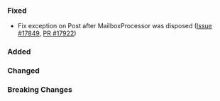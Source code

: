 ### Fixed

* Fix exception on Post after MailboxProcessor was disposed ([Issue #17849](https://github.com/dotnet/fsharp/issues/17849), [PR #17922](https://github.com/dotnet/fsharp/pull/17922))

### Added

### Changed

### Breaking Changes